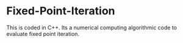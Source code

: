 # Fixed-Point-Iteration
This is coded in C++.
Its a numerical computing algorithmic code to evaluate fixed point iteration.
